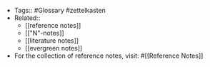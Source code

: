 - Tags:: #Glossary #zettelkasten
- Related::
    - [[reference notes]]
    - [["N"-notes]]
    - [[literature notes]]
    - [[evergreen notes]]
- For the collection of reference notes, visit: #[[Reference Notes]]
